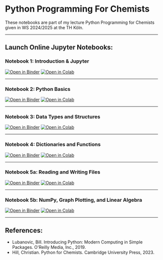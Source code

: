 # Python Programming For Chemists

These notebooks are part of my lecture Python Programming for Chemists given in WS 2024/2025 at the TH Köln.  


---

## Launch Online Jupyter Notebooks:

### Notebook 1: Introduction & Jupyter 
[![Open in Binder](https://mybinder.org/badge_logo.svg)](https://mybinder.org/v2/gh/CHLoschen/ProgrammingForChemists24/main?labpath=notebooks%2Flecture1.ipynb)
[![Open in Colab](https://colab.research.google.com/assets/colab-badge.svg)](https://colab.research.google.com/github/CHLoschen/ProgrammingForChemists24/blob/main/notebooks/lecture1.ipynb)

---

### Notebook 2: Python Basics
[![Open in Binder](https://mybinder.org/badge_logo.svg)](https://mybinder.org/v2/gh/CHLoschen/ProgrammingForChemists24/main?labpath=notebooks%2Flecture2.ipynb)
[![Open in Colab](https://colab.research.google.com/assets/colab-badge.svg)](https://colab.research.google.com/github/CHLoschen/ProgrammingForChemists24/blob/main/notebooks/lecture2.ipynb)

---

### Notebook 3: Data Types and Structures
[![Open in Binder](https://mybinder.org/badge_logo.svg)](https://mybinder.org/v2/gh/CHLoschen/ProgrammingForChemists24/main?labpath=notebooks%2Flecture3.ipynb)
[![Open in Colab](https://colab.research.google.com/assets/colab-badge.svg)](https://colab.research.google.com/github/CHLoschen/ProgrammingForChemists24/blob/main/notebooks/lecture3.ipynb)

---

### Notebook 4: Dictionaries and Functions
[![Open in Binder](https://mybinder.org/badge_logo.svg)](https://mybinder.org/v2/gh/CHLoschen/ProgrammingForChemists24/main?labpath=notebooks%2Flecture4.ipynb)
[![Open in Colab](https://colab.research.google.com/assets/colab-badge.svg)](https://colab.research.google.com/github/CHLoschen/ProgrammingForChemists24/blob/main/notebooks/lecture4.ipynb)

---

### Notebook 5a: Reading and Writing Files
[![Open in Binder](https://mybinder.org/badge_logo.svg)](https://mybinder.org/v2/gh/CHLoschen/ProgrammingForChemists24/main?labpath=notebooks%2Flecture5a.ipynb)
[![Open in Colab](https://colab.research.google.com/assets/colab-badge.svg)](https://colab.research.google.com/github/CHLoschen/ProgrammingForChemists24/blob/main/notebooks/lecture5a.ipynb)

---

### Notebook 5b: NumPy, Graph Plotting, and Linear Algebra
[![Open in Binder](https://mybinder.org/badge_logo.svg)](https://mybinder.org/v2/gh/CHLoschen/ProgrammingForChemists24/main?labpath=notebooks%2Flecture5b.ipynb)
[![Open in Colab](https://colab.research.google.com/assets/colab-badge.svg)](https://colab.research.google.com/github/CHLoschen/ProgrammingForChemists24/blob/main/notebooks/lecture5b.ipynb)

---


## References:  

- Lubanovic, Bill. Introducing Python: Modern Computing in Simple Packages. O'Reilly Media, Inc., 2019.   
- Hill, Christian. Python for Chemists. Cambridge University Press, 2023.   
